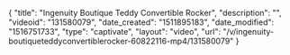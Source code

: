 {
    "title": "Ingenuity Boutique Teddy Convertible Rocker",
    "description": "",
    "videoid": "131580079",
    "date_created": "1511895183",
    "date_modified": "1516751733",
    "type": "captivate",
    "layout": "video",
    "url": "\/v\/ingenuity-boutiqueteddyconvertiblerocker-60822116-mp4\/131580079"
}